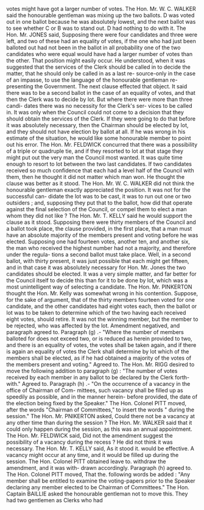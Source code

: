 votes might have got a larger number of votes. The Hon. Mr. W. C. WALKER said the honourable gentleman was mixing up the two ballots. D was voted out in one ballot because he was absolutely lowest, and the next ballot was to see whether C or B was to stand out. D had nothing to do with it. The Hon. Mr. JONES said, Supposing there were four candidates and three were left, and two of these had an equality of votes, if the one who had just been balloted out had not been in the ballot in all probability one of the two candidates who were equal would have had a larger number of votes than the other. That position might easily occur. He understood, when it was suggested that the services of the Clerk should be called in to decide the matter, that he should only be called in as a last re- source-only in the case of an impasse, to use the language of the honourable gentleman re- presenting the Government. The next clause effected that object. It said there was to be a second ballot in the case of an equality of votes, and that then the Clerk was to decide by lot. But where there were more than three candi- dates there was no necessity for the Clerk's ser- vices to be called in. It was only when the Council could not come to a decision that they should obtain the services of the Clerk. If they were going to do that before it was absolutely necessary, then the Chairman should be elected by lot, and they should not have election by ballot at all. If he was wrong in his estimate of the situation, he would like some honourable member to point out his error. The Hon. Mr. FELDWICK concurred that there was a possibility of a triple or quadruple tie, and if they resorted to lot at that stage they might put out the very man the Council most wanted. It was quite time enough to resort to lot between the two last candidates. If two candidates received so much confidence that each had a level half of the Council with them, then he thought it did not matter which man won. He thought the clause was better as it stood. The Hon. Mr. W. C. WALKER did not think the honourable gentleman exactly appreciated the position. It was not for the successful can- didate the lot was to be cast, it was to run out one or two outsiders ; and, supposing they put that to the ballot, how did that operate against the final selection of the Council, or compel them to elect a man whom they did not like ? The Hon. Mr. T. KELLY said he would support the clause as it stood. Supposing there were thirty members of the Council and a ballot took place, the clause provided, in the first place, that a man must have an absolute majority of the members present and voting before he was elected. Supposing one had fourteen votes, another ten, and another six, the man who received the highest number had not a majority, and therefore under the regula- tions a second ballot must take place. Well, in a second ballot, with thirty present, it was just possible that each might get fifteen, and in that case it was absolutely necessary for Hon. Mr. Jones the two candidates should be elected. It was a very simple matter, and far better for the Council itself to decide this than for it to be done by lot, which was a most unintelligent way of selecting a candidate. The Hon. Mr. PINKERTON thought the Hon. Mr. Kelly was somewhat wrong in his contention. Suppose, for the sake of argument, that of the thirty members fourteen voted for one candidate, and the other candidates had eight votes each, then the ballot or lot was to be taken to determine which of the two having each received eight votes, should retire. It was not the winning member, but the member to be rejected, who was affected by the lot. Amendment negatived, and paragraph agreed to. Paragraph (g) .- "Where the number of members balloted for does not exceed two, or is reduced as herein provided to two, and there is an equality of votes, the votes shall be taken again, and if there is again an equality of votes the Clerk shall determine by lot which of the members shall be elected, as if he had obtained a majority of the votes of the members present and voting." Agreed to. The Hon. Mr. RIGG desired to move the following addition to paragraph (g) : "The number of votes received by each member in any ballot to be declared by the Clerk forth- with." Agreed to. Paragraph (h) .- "On the occurrence of a vacancy in the office of Chairman of Com- mittees, such vacancy shall be filled up as speedily as possible, and in the manner herein- before provided, the date of the election being fixed by the Speaker." The Hon. Colonel PITT moved, after the words "Chairman of Committees," to insert the words " during the session." The Hon. Mr. PNIKERTON asked, Could there not be a vacancy at any other time than during the session ? The Hon. Mr. WALKER said that it could only happen during the session, as this was an annual appointment. The Hon. Mr. FELDWICK said, Did not the amendment suggest the possibility of a vacancy during the recess ? He did not think it was necessary. The Hon. Mr. T. KELLY said, As it stood it. would be effective. A vacancy might occur at any time, and it would be filled up during the session. The Hon. Colonel PITT obtained leave to. withdraw the amendment, and it was with- drawn accordingly. Paragraph (h) agreed to. The Hon. Colonel PITT moved, That the. following words be added : "Any member shall be entitled to examine the voting-papers prior to the Speaker declaring any member elected to be Chairman of Committees." The Hon. Captain BAILLIE asked the honourable gentleman not to move this. They had two gentlemen as Clerks who had 